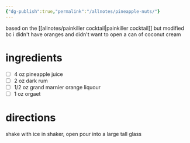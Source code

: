 ```yaml
---
{"dg-publish":true,"permalink":"/allnotes/pineapple-nuts/"}
---
```




based on the [[allnotes/painkiller cocktail\|painkiller cocktail]] but modified bc i didn't have oranges and didn't want to open a can of coconut cream


# ingredients
- [ ] 4 oz pineapple juice
- [ ] 2 oz dark rum
- [ ] 1/2 oz grand marnier orange liquour
- [ ] 1 oz orgaet

# directions

shake with ice in shaker, open pour into a large tall glass

